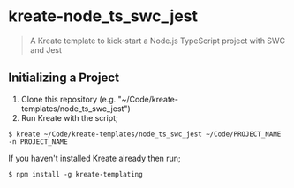 # kreate-node_ts_swc_jest

> A Kreate template to kick-start a Node.js TypeScript project with SWC and Jest

## Initializing a Project

1. Clone this repository (e.g. "~/Code/kreate-templates/node_ts_swc_jest")
2. Run Kreate with the script;
  ```shell
  $ kreate ~/Code/kreate-templates/node_ts_swc_jest ~/Code/PROJECT_NAME -n PROJECT_NAME
  ```

If you haven't installed Kreate already then run;
```shell
$ npm install -g kreate-templating
```
